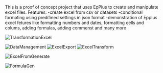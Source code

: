 This is a proof of concept project that uses EpPlus to create and manipulate excel files.
Features:
-create excel from csv or datasets
-conditional formating using predifined settings in json format
-demonstration of Epplus excel fetures like formatting numbers and dates, formatting cells and colums, adding formulas, adding commenst and many more

![TransformationExcel](https://github.com/user-attachments/assets/2969cab5-9e33-4ece-a63a-a704e7845486)


![DataManagement](https://github.com/user-attachments/assets/82d3dac2-7c1a-4083-9690-10d37ee26fd1)
![ExcelExport](https://github.com/user-attachments/assets/7a6b6f8b-57b3-41c4-bc98-bd9ffe611272)
![ExcelTransform](https://github.com/user-attachments/assets/8eef1b74-1941-452f-8af0-71d8d39813f6)


![ExcelFromGenerate](https://github.com/user-attachments/assets/0025a874-1486-4f43-adc4-1a0871c5d10c)

![FormulaGen](https://github.com/user-attachments/assets/2cd74a09-b476-4151-a197-8a1f1fdc1aa7)

